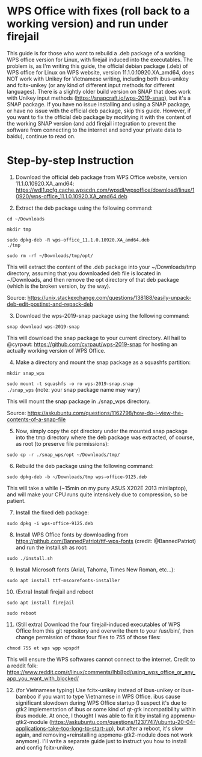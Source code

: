 # WPS Office with fixes (roll back to a working version) and run under firejail
This guide is for those who want to rebuild a .deb package of a working WPS office version for Linux, with firejail induced into the executables. The problem is, as I'm writing this guide, the official debian package (.deb) of WPS office for Linux on WPS website, version 11.1.0.10920.XA_amd64, does NOT work with Unikey for Vietnamese writing, including both ibus-unikey and fcitx-unikey (or any kind of different input methods for different languages). There is a slightly older build version on SNAP that does work with Unikey input methods (https://snapcraft.io/wps-2019-snap), but it's a SNAP package. If you have no issue installing and using a SNAP package, or have no issue with the official deb package, skip this guide. However, if you want to fix the official deb package by modifying it with the content of the working SNAP version (and add firejail integration to prevent the software from connecting to the internet and send your private data to baidu), continue to read on.

# Step-by-step Instruction
1. Download the official deb package from WPS Office website, version 11.1.0.10920.XA_amd64: https://wdl1.pcfg.cache.wpscdn.com/wpsdl/wpsoffice/download/linux/10920/wps-office_11.1.0.10920.XA_amd64.deb

2. Extract the deb package using the following command:

<code>cd ~/Downloads</code>

<code>mkdir tmp</code>

<code>sudo dpkg-deb -R wps-office_11.1.0.10920.XA_amd64.deb ./tmp</code>

<code>sudo rm -rf ~/Downloads/tmp/opt/</code>

This will extract the content of the .deb package into your ~/Downloads/tmp directory, assuming that you downloaded deb file is located in ~/Downloads, and then remove the opt directory of that deb package (which is the broken version, by the way).

Source: https://unix.stackexchange.com/questions/138188/easily-unpack-deb-edit-postinst-and-repack-deb

3. Download the wps-2019-snap package using the following command:

<code>snap download wps-2019-snap</code>

This will download the snap package to your current directory. All hail to @cyrpaut: https://github.com/cyrpaut/wps-2019-snap for hosting an actually working version of WPS Office.

4. Make a directory and mount the snap package as a squashfs partition:

<code>mkdir snap_wps</code>

<code>sudo mount -t squashfs -o ro wps-2019-snap.snap ./snap_wps</code> (note: your snap package name may vary)

This will mount the snap package in ./snap_wps directory.

Source: https://askubuntu.com/questions/1162798/how-do-i-view-the-contents-of-a-snap-file

5. Now, simply copy the opt directory under the mounted snap package into the tmp directory where the deb package was extracted, of course, as root (to preserve file permissions):

<code>sudo cp -r ./snap_wps/opt ~/Downloads/tmp/</code>

6. Rebuild the deb package using the following command:

<code>sudo dpkg-deb -b ~/Downloads/tmp wps-office-9125.deb</code>

This will take a while (~15min on my puny ASUS X202E 2013 minilaptop), and will make your CPU runs quite intensively due to compression, so be patient.

7. Install the fixed deb package:

<code>sudo dpkg -i wps-office-9125.deb</code>

8. Install WPS Office fonts by downloading from https://github.com/BannedPatriot/ttf-wps-fonts (credit: @BannedPatriot) and run the install.sh as root:

<code>sudo ./install.sh</code>

9. Install Microsoft fonts (Arial, Tahoma, Times New Roman, etc...):

<code>sudo apt install ttf-mscorefonts-installer</code>

10. (Extra) Install firejail and reboot

<code>sudo apt install firejail</code>

<code>sudo reboot</code>

11. (Still extra) Download the four firejail-induced executables of WPS Office from this git repository and overwrite them to your /usr/bin/, then change permission of those four files to 755 of those files:

<code>chmod 755 et wps wpp wpspdf</code>

This will ensure the WPS softwares cannot connect to the internet. Credit to a reddit folk: https://www.reddit.com/r/linux/comments/lhb8pd/using_wps_office_or_any_app_you_want_with_blocked/


12. (for Vietnamese typing) Use fcitx-unikey instead of ibus-unikey or ibus-bamboo if you want to type Vietnamese in WPS Office. ibus cause significant slowdown during WPS Office startup (I suspect it's due to gtk2 implementation of ibus or some kind of qt-gtk incompatibility within ibus module. At once, I thought I was able to fix it by installing appmenu-gtk2-module (https://askubuntu.com/questions/1237747/ubuntu-20-04-applications-take-too-long-to-start-up), but after a reboot, it's slow again, and removing+reinstalling appmenu-gtk2-module does not work anymore). I'll write a separate guide just to instruct you how to install and config fcitx-unikey.

